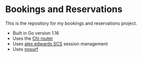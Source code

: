 # Bookings and Reservations

This is the repository for my bookings and reservations project.

- Built in Go version 1.16
- Uses the [Chi router](https://github.com/go-chi/chi)
- Uses [alex edwards SCS](https://github.com/alexedwards/scs/v2) session management
- Uses [nosurf](https://github.com/justinas/nosurf) 
